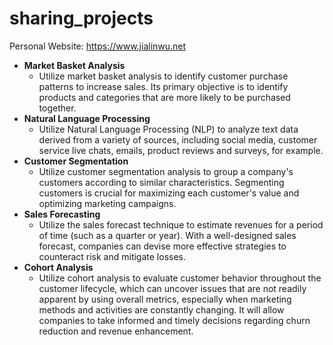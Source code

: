 # sharing_projects
Personal Website: https://www.jialinwu.net

* **Market Basket Analysis**
  - Utilize market basket analysis to identify customer purchase patterns to increase sales. Its primary objective is to identify products and categories that are more likely to be purchased together.
* **Natural Language Processing**
  - Utilize Natural Language Processing (NLP) to analyze text data derived from a variety of sources, including social media, customer service live chats, emails, product reviews and surveys, for example.
* **Customer Segmentation**
  - Utilize customer segmentation analysis to group a company's customers according to similar characteristics. Segmenting customers is crucial for maximizing each customer's value and optimizing marketing campaigns.
* **Sales Forecasting**
  - Utilize the sales forecast technique to estimate revenues for a period of time (such as a quarter or year). With a well-designed sales forecast, companies can devise more effective strategies to counteract risk and mitigate losses.
* **Cohort Analysis**
  - Utilize cohort analysis to evaluate customer behavior throughout the customer lifecycle, which can uncover issues that are not readily apparent by using overall metrics, especially when marketing methods and activities are constantly changing. It will allow companies to take informed and timely decisions regarding churn reduction and revenue enhancement.

